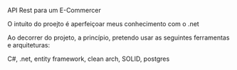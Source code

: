 API Rest para um E-Commercer

O intuito do proejto é aperfeiçoar meus conhecimento com o .net

Ao decorrer do projeto, a princípio, pretendo usar as seguintes ferramentas e arquiteturas:

C#, .net, entity framework, clean arch, SOLID, postgres
